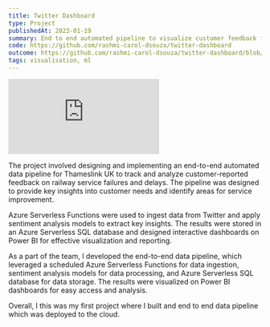 ```yaml
---
title: Twitter Dashboard
type: Project
publishedAt: 2023-01-19
summary: End to end automated pipeline to visualize customer feedback for Thameslink UK
code: https://github.com/rashmi-carol-dsouza/twitter-dashboard
outcome: https://github.com/rashmi-carol-dsouza/twitter-dashboard/blob/main/Tweet%20Dashboard%20Report.pdf
tags: visualisation, ml
---
```

<iframe class="video" src="https://www.youtube.com/embed/mLhlzSaivr0" title="Realtime Twitter Dashboard" frameborder="0" allow="accelerometer; autoplay; clipboard-write; encrypted-media; gyroscope; picture-in-picture; web-share" allowfullscreen></iframe>

The project involved designing and implementing an end-to-end automated data pipeline for Thameslink UK to track and analyze customer-reported feedback on railway service failures and delays. The pipeline was designed to provide key insights into customer needs and identify areas for service improvement.

Azure Serverless Functions were used to ingest data from Twitter and apply sentiment analysis models to extract key insights. The results were stored in an Azure Serverless SQL database and designed interactive dashboards on Power BI for effective visualization and reporting.

As a part of the team, I developed the end-to-end data pipeline, which leveraged a scheduled Azure Serverless Functions for data ingestion, sentiment analysis models for data processing, and Azure Serverless SQL database for data storage. The results were visualized on Power BI dashboards for easy access and analysis.

Overall, I this was my first project where I built and end to end data pipeline which was deployed to the cloud.